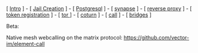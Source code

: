 [ [Intro](README.md) ] - [ [Jail Creation](1_jail.md) ] - [ [Postgresql](2_postgresql.md) ] - [ [synapse](3_synapse.md) ] - [ [reverse proxy](4_nginx.md) ] - [ [token registration](5_registration.md) ] - [ [tor ](6_tor.md)] - [ [coturn](7_coturn.md) ] - [ [call](8_call.md) ] - [ [bridges](9_bridges.md) ]

Beta:

Native mesh webcalling on the matrix protocol:
https://github.com/vector-im/element-call
